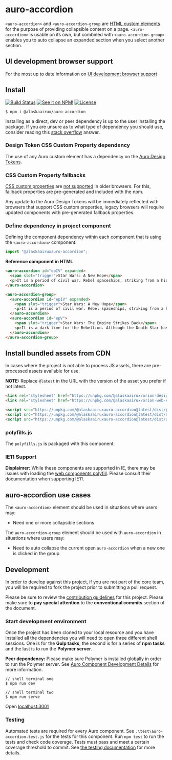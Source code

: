 # auro-accordion

`<auro-accordion>` and `<auro-accordion-group` are [HTML custom elements](https://developer.mozilla.org/en-US/docs/Web/Web_Components/Using_custom_elements) for the purpose of providing collapsible content on a page. `<auro-accordion>` is usable on its own, but combined with `<auro-accordion-group>` enables you to auto collapse an expanded section when you select another section.

## UI development browser support

For the most up to date information on [UI development browser support](https://auro.alaskaair.com/support/browsersSupport)

## Install

[![Build Status](https://img.shields.io/travis/AlaskaAirlines/auro-accordion?branch=master&style=for-the-badge)](https://travis-ci.org/github/AlaskaAirlines/auro-accordion)
[![See it on NPM!](https://img.shields.io/npm/v/@alaskaairux/auro-accordion?style=for-the-badge&color=orange)](https://www.npmjs.com/package/@alaskaairux/auro-accordion)
[![License](https://img.shields.io/npm/l/@alaskaairux/auro-accordion?color=blue&style=for-the-badge)](https://www.apache.org/licenses/LICENSE-2.0)

```shell
$ npm i @alaskaairux/auro-accordion
```

Installing as a direct, dev or peer dependency is up to the user installing the package. If you are unsure as to what type of dependency you should use, consider reading this [stack overflow](https://stackoverflow.com/questions/18875674/whats-the-difference-between-dependencies-devdependencies-and-peerdependencies) answer.

### Design Token CSS Custom Property dependency

The use of any Auro custom element has a dependency on the [Auro Design Tokens](https://auro.alaskaair.com/getting-started/developers/design-tokens).

### CSS Custom Property fallbacks

[CSS custom properties](https://developer.mozilla.org/en-US/docs/Web/CSS/Using_CSS_custom_properties) are [not supported](https://auro.alaskaair.com/support/custom-properties) in older browsers. For this, fallback properties are pre-generated and included with the npm.

Any update to the Auro Design Tokens will be immediately reflected with browsers that support CSS custom properties, legacy browsers will require updated components with pre-generated fallback properties.

### Define dependency in project component

Defining the component dependency within each component that is using the `<auro-accordion>` component.

```javascript
import "@alaskaairuxauro-accordion";
```

**Reference component in HTML**

```html
<auro-accordion id="epIV" expanded>
  <span slot="trigger">Star Wars: A New Hope</span>
  <p>It is a period of civil war. Rebel spaceships, striking from a hidden base, have won their first victory against the evil Galactic Empire.</p>
</auro-accordion>
```

```html
<auro-accordion-group>
  <auro-accordion id="epIV" expanded>
    <span slot="trigger">Star Wars: A New Hope</span>
    <p>It is a period of civil war. Rebel spaceships, striking from a hidden base, have won their first victory against the evil Galactic Empire.</p>
  </auro-accordion>
  <auro-accordion id="epV">
    <span slot="trigger">Star Wars: The Empire Strikes Back</span>
    <p>It is a dark time for the Rebellion. Although the Death Star has been destroyed, Imperial troops have driven the Rebel forces from their hidden base and pursued them across the galaxy.</p>
  </auro-accordion>
</auro-accordion-group>
```

## Install bundled assets from CDN

In cases where the project is not able to process JS assets, there are pre-processed assets available for use.

**NOTE:** Replace `@latest` in the URL with the version of the asset you prefer if not latest.

```html
<link rel="stylesheet" href="https://unpkg.com/@alaskaairux/orion-design-tokens@latest/dist/tokens/CSSTokenProperties.css" />
<link rel="stylesheet" href="https://unpkg.com/@alaskaairux/orion-web-core-style-sheets@latest/dist/bundled/baseline.css" />

<script src="https://unpkg.com/@alaskaairuxauro-accordion@latest/dist/polyfills.js"></script>
<script src="https://unpkg.com/@alaskaairuxauro-accordion@latest/dist/auro-accordion__bundled.js"></script>
<script src="https://unpkg.com/@alaskaairuxauro-accordion@latest/dist/auro-accordion-group__bundled.js"></script>
```

### polyfills.js

The `polyfills.js` is packaged with this component.

### IE11 Support

**Displaimer:** While these components are supported in IE, there may be issues with loading the [web components polyfill](https://www.webcomponents.org/polyfills). Please consult their documentation when supporting IE11.


## auro-accordion use cases

The `<auro-accordion>` element should be used in situations where users may:

* Need one or more collapsible sections

The `auro-accordion-group` element should be used with `auro-accordion` in situations where users may:

* Need to auto collapse the current open `auro-accordion` when a new one is clicked in the group

## Development

In order to develop against this project, if you are not part of the core team, you will be required to fork the project prior to submitting a pull request.

Please be sure to review the [contribution guidelines](https://auro.alaskaair.com/getting-started/developers/contributing) for this project. Please make sure to **pay special attention** to the **conventional commits** section of the document.

### Start development environment

Once the project has been cloned to your local resource and you have installed all the dependencies you will need to open three different shell sessions. One is for the **Gulp tasks**, the second is for a series of **npm tasks** and the last is to run the **Polymer server**.

**Peer dependency:** Please make sure Polymer is installed globally in order to run the Polymer server. See [Auro Component Development Details](https://github.com/AlaskaAirlines/auro_docs/blob/master/src/TECH_DETAILS.md) for more information.

```shell
// shell terminal one
$ npm run dev

// shell terminal two
$ npm run serve
```

Open [localhost:3001](http://localhost:3001/)

### Testing
Automated tests are required for every Auro component. See `.\test\auro-accordion.test.js` for the tests for this component. Run `npm test` to run the tests and check code coverage. Tests must pass and meet a certain coverage threshold to commit. See [the testing documentation](https://auro.alaskaair.com/support/tests) for more details.
